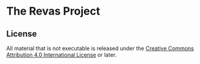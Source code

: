 # The Revas Project

## License

All material that is not executable is released under the [Creative Commons Attribution 4.0 International License](https://creativecommons.org/licenses/by/4.0/legalcode) or later.
